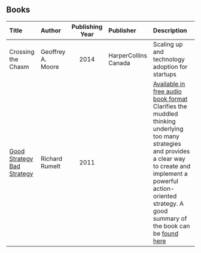 ## Books

|Title|Author|Publishing Year|Publisher|Description|
|:-------|:-------|:------:|:-----|:------|
|Crossing the Chasm|Geoffrey A. Moore|2014|HarperCollins Canada|Scaling up and technology adoption for startups| 
|[Good Strategy Bad Strategy](http://goodbadstrategy.com/)|Richard Rumelt|2011||[Available in free audio book format](https://www.wiaudiobooks.com/product/good-strategy-bad-strategy-audiobook/) Clarifies the muddled thinking underlying too many strategies and provides a clear way to create and implement a powerful action-oriented strategy. A good summary of the book can be [found here](https://jlzych.com/2018/06/27/notes-from-good-strategy-bad-strategy/)|
